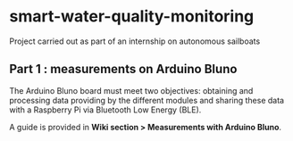 # smart-water-quality-monitoring
Project carried out as part of an internship on autonomous sailboats

## Part 1 : measurements on Arduino Bluno

The Arduino Bluno board must meet two objectives: obtaining and processing data providing by the different modules and sharing these data with a Raspberry Pi via Bluetooth Low Energy (BLE).   

A guide is provided in **Wiki section > Measurements with Arduino Bluno**.









